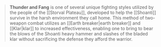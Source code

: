 > **Thunder and Fang** is one of several unique fighting styles utilized by the people of the [[Storval Plateau]], developed to help the [[Shoanti]] survive in the harsh environment they call home. This method of two-weapon combat utilizes an [[Earth breaker|earth breaker]] and [[Klar|klar]] to increased effectiveness, enabling one to bring to bear the blows of the Shoanti heavy hammer and slashes of the bladed klar without sacrificing the defense they afford the warrior.







